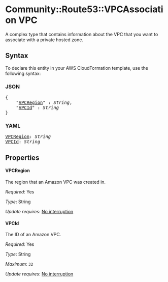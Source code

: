 # Community::Route53::VPCAssociation VPC

A complex type that contains information about the VPC that you want to associate with a private hosted zone.

## Syntax

To declare this entity in your AWS CloudFormation template, use the following syntax:

### JSON

<pre>
{
    "<a href="#vpcregion" title="VPCRegion">VPCRegion</a>" : <i>String</i>,
    "<a href="#vpcid" title="VPCId">VPCId</a>" : <i>String</i>
}
</pre>

### YAML

<pre>
<a href="#vpcregion" title="VPCRegion">VPCRegion</a>: <i>String</i>
<a href="#vpcid" title="VPCId">VPCId</a>: <i>String</i>
</pre>

## Properties

#### VPCRegion

The region that an Amazon VPC was created in.

_Required_: Yes

_Type_: String

_Update requires_: [No interruption](https://docs.aws.amazon.com/AWSCloudFormation/latest/UserGuide/using-cfn-updating-stacks-update-behaviors.html#update-no-interrupt)

#### VPCId

The ID of an Amazon VPC.

_Required_: Yes

_Type_: String

_Maximum_: <code>32</code>

_Update requires_: [No interruption](https://docs.aws.amazon.com/AWSCloudFormation/latest/UserGuide/using-cfn-updating-stacks-update-behaviors.html#update-no-interrupt)

